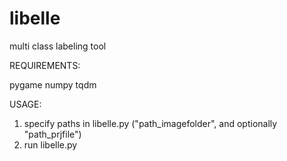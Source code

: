 # libelle
multi class labeling tool


REQUIREMENTS:

pygame
numpy
tqdm


USAGE:


1) specify paths in libelle.py  ("path_imagefolder", and optionally "path_prjfile")
2) run libelle.py

